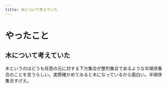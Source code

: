 ```yaml
---
title: 木について考えていた
---
```


# やったこと

## 木について考えていた

木というのはどうも任意の元に対する下方集合が整列集合であるような半順序集合のことを言うらしい。実際確かめてみると木になっているから面白い。半順序集合すげえ。
